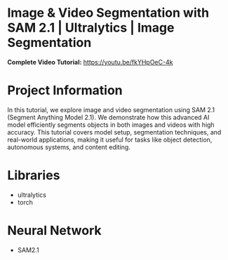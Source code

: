 # Image & Video Segmentation with SAM 2.1 | Ultralytics | Image Segmentation

**Complete Video Tutorial:** https://youtu.be/fkYHpOeC-4k

# Project Information

In this tutorial, we explore image and video segmentation using SAM 2.1 (Segment Anything Model 2.1). We demonstrate how this advanced AI model efficiently segments objects in both images and videos with high accuracy. This tutorial covers model setup, segmentation techniques, and real-world applications, making it useful for tasks like object detection, autonomous systems, and content editing.

# Libraries

- ultralytics
- torch

# Neural Network

- SAM2.1